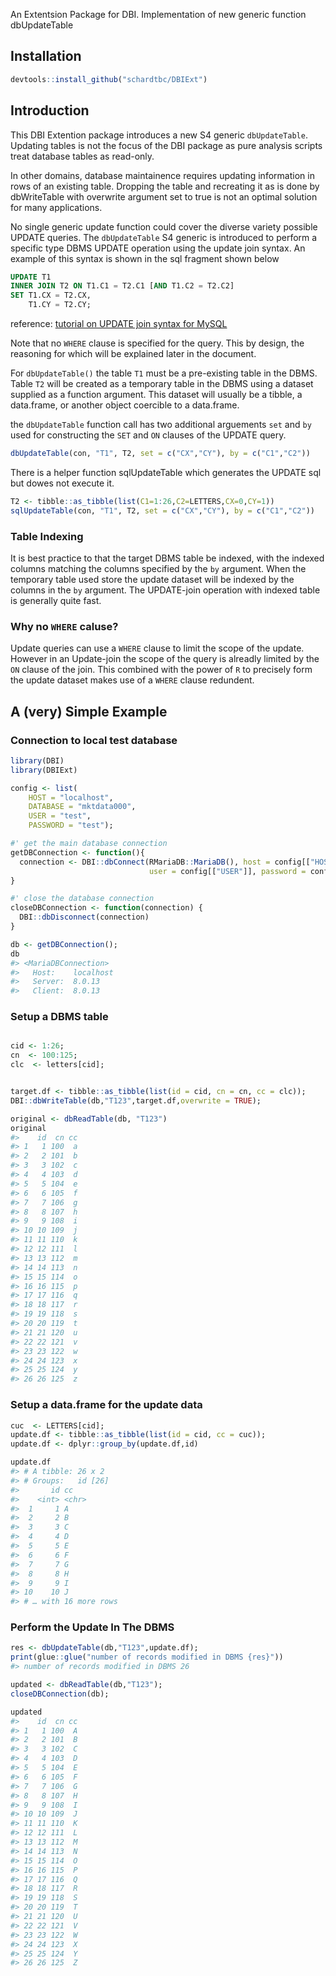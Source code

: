 An Extentsion Package for DBI. Implementation of new generic function
dbUpdateTable

Installation
------------

``` r
devtools::install_github("schardtbc/DBIExt")
```

Introduction
------------

This DBI Extention package introduces a new S4 generic `dbUpdateTable`.
Updating tables is not the focus of the DBI package as pure analysis
scripts treat database tables as read-only.

In other domains, database maintainence requires updating information in
rows of an existing table. Dropping the table and recreating it as is
done by dbWriteTable with overwrite argument set to true is not an
optimal solution for many applications.

No single generic update function could cover the diverse variety
possible UPDATE queries. The `dbUpdateTable` S4 generic is introduced to
perform a specific type DBMS UPDATE operation using the update join
syntax. An example of this syntax is shown in the sql fragment shown
below

``` sql
UPDATE T1
INNER JOIN T2 ON T1.C1 = T2.C1 [AND T1.C2 = T2.C2]
SET T1.CX = T2.CX,
    T1.CY = T2.CY;
```

reference: [tutorial on UPDATE join syntax for
MySQL](http://www.mysqltutorial.org/mysql-update-join/)

Note that no `WHERE` clause is specified for the query. This by design,
the reasoning for which will be explained later in the document.

For `dbUpdateTable()` the table `T1` must be a pre-existing table in the
DBMS. Table `T2` will be created as a temporary table in the DBMS using
a dataset supplied as a function argument. This dataset will usually be
a tibble, a data.frame, or another object coercible to a data.frame.

the `dbUpdateTable` function call has two additional arguements `set`
and `by` used for constructing the `SET` and `ON` clauses of the UPDATE
query.

``` r
dbUpdateTable(con, "T1", T2, set = c("CX","CY"), by = c("C1","C2"))
```

There is a helper function sqlUpdateTable which generates the UPDATE sql
but dowes not execute it.

``` r
T2 <- tibble::as_tibble(list(C1=1:26,C2=LETTERS,CX=0,CY=1))
sqlUpdateTable(con, "T1", T2, set = c("CX","CY"), by = c("C1","C2"))
```

### Table Indexing

It is best practice to that the target DBMS table be indexed, with the
indexed columns matching the columns specified by the `by` argument.
When the temporary table used store the update dataset will be indexed
by the columns in the `by` argument. The UPDATE-join operation with
indexed table is generally quite fast.

### Why no `WHERE` caluse?

Update queries can use a `WHERE` clause to limit the scope of the
update. However in an Update-join the scope of the query is alreadly
limited by the `ON` clause of the join. This combined with the power of
`R` to precisely form the update dataset makes use of a `WHERE` clause
redundent.

A (very) Simple Example
-----------------------

### Connection to local test database

``` r
library(DBI)
library(DBIExt)

config <- list(
    HOST = "localhost",
    DATABASE = "mktdata000",
    USER = "test",
    PASSWORD = "test");

#' get the main database connection
getDBConnection <- function(){
  connection <- DBI::dbConnect(RMariaDB::MariaDB(), host = config[["HOST"]],
                               user = config[["USER"]], password = config[["PASSWORD"]], dbname = config[["DATABASE"]])
}

#' close the database connection
closeDBConnection <- function(connection) {
  DBI::dbDisconnect(connection)
}

db <- getDBConnection();
db
#> <MariaDBConnection>
#>   Host:    localhost
#>   Server:  8.0.13
#>   Client:  8.0.13
```

### Setup a DBMS table

``` r

cid <- 1:26;
cn  <- 100:125;
clc  <- letters[cid];


target.df <- tibble::as_tibble(list(id = cid, cn = cn, cc = clc));
DBI::dbWriteTable(db,"T123",target.df,overwrite = TRUE);

original <- dbReadTable(db, "T123")
original
#>    id  cn cc
#> 1   1 100  a
#> 2   2 101  b
#> 3   3 102  c
#> 4   4 103  d
#> 5   5 104  e
#> 6   6 105  f
#> 7   7 106  g
#> 8   8 107  h
#> 9   9 108  i
#> 10 10 109  j
#> 11 11 110  k
#> 12 12 111  l
#> 13 13 112  m
#> 14 14 113  n
#> 15 15 114  o
#> 16 16 115  p
#> 17 17 116  q
#> 18 18 117  r
#> 19 19 118  s
#> 20 20 119  t
#> 21 21 120  u
#> 22 22 121  v
#> 23 23 122  w
#> 24 24 123  x
#> 25 25 124  y
#> 26 26 125  z
```

### Setup a data.frame for the update data

``` r
cuc  <- LETTERS[cid];
update.df <- tibble::as_tibble(list(id = cid, cc = cuc));
update.df <- dplyr::group_by(update.df,id)

update.df
#> # A tibble: 26 x 2
#> # Groups:   id [26]
#>       id cc   
#>    <int> <chr>
#>  1     1 A    
#>  2     2 B    
#>  3     3 C    
#>  4     4 D    
#>  5     5 E    
#>  6     6 F    
#>  7     7 G    
#>  8     8 H    
#>  9     9 I    
#> 10    10 J    
#> # … with 16 more rows
```

### Perform the Update In The DBMS

``` r
res <- dbUpdateTable(db,"T123",update.df);
print(glue::glue("number of records modified in DBMS {res}"))
#> number of records modified in DBMS 26

updated <- dbReadTable(db,"T123");
closeDBConnection(db);

updated
#>    id  cn cc
#> 1   1 100  A
#> 2   2 101  B
#> 3   3 102  C
#> 4   4 103  D
#> 5   5 104  E
#> 6   6 105  F
#> 7   7 106  G
#> 8   8 107  H
#> 9   9 108  I
#> 10 10 109  J
#> 11 11 110  K
#> 12 12 111  L
#> 13 13 112  M
#> 14 14 113  N
#> 15 15 114  O
#> 16 16 115  P
#> 17 17 116  Q
#> 18 18 117  R
#> 19 19 118  S
#> 20 20 119  T
#> 21 21 120  U
#> 22 22 121  V
#> 23 23 122  W
#> 24 24 123  X
#> 25 25 124  Y
#> 26 26 125  Z
```
